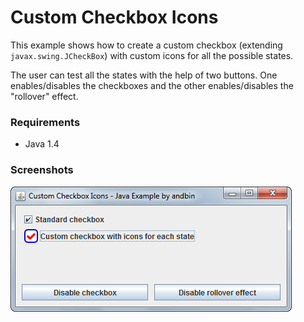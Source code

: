 # Custom Checkbox Icons

This example shows how to create a custom checkbox (extending `javax.swing.JCheckBox`)
with custom icons for all the possible states.

The user can test all the states with the help of two buttons. One enables/disables
the checkboxes and the other enables/disables the "rollover" effect.

### Requirements

* Java 1.4

### Screenshots

![Screenshot 1](screenshot-01.png "Screenshot 1")
